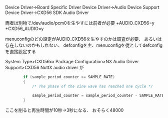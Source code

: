 Device Driver->Board Specific Driver
Device Driver->Audio Device Support
Device Driver->CXD56 SDK Audio Driver

両者は別物で/dev/audio/pcm0を生やすには前者が必要
+AUDIO_CXD56=y
+CXD56_AUDIO=y

menuconfigのどの設定がAUDIO_CXD56を生やすのかは調査が必要．
あるいは存在しないのかもしれない．
defconfigを主、menuconfigを従としてdefconfigを直接設定する

System Type>CXD56xx Package Configuration>NX Audio Driver Support>CXD56 NuttX audio driver
が

```c
        if (sample_period_counter >= SAMPLE_RATE)
        {
            /* The phase of the sine wave has reached one cycle */

            sample_period_counter = sample_period_counter - SAMPLE_RATE;
        }
```

ここを削ると再生時間が10秒→3秒になる．
おそらく48000